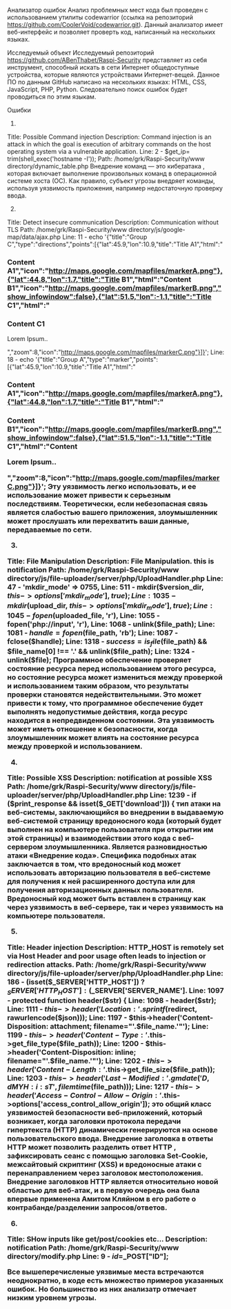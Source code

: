 Анализатор ошибок
Анализ проблемных мест кода был проведен с использованием утилиты codewarrior (ссылка на репозиторий https://github.com/CoolerVoid/codewarrior.git).
Данный анализатор имеет веб-интерфейс и позволяет проверть код, написанный на нескольких языках.

Исследуемый объект
Исследуемый репозиторий https://github.com/ABenThabet/Raspi-Security представляет из себя инструмент, способный искать в сети Интернет общедоступные устройства,
которые являются устройствами Интернет-вещей.
Данное ПО по данным GitHub написано на нескольких языках: HTML, CSS, JavaScript, PHP, Python. Следовательно поиск ошибок будет проводиться по этим языкам.

Ошибки

1) 
Title: Possible Command injection
Description: Command injection is an attack in which the goal is execution of arbitrary commands on the host operating system via a vulnerable application.
Line: 2 -  $get_ip= trim(shell_exec('hostname -I'));
Path: /home/grk/Raspi-Security/www directory/dynamic_table.php
Внедрение команд — это кибератака , которая включает выполнение произвольных команд в операционной системе хоста (ОС). Как правило, субъект угрозы внедряет команды, используя уязвимость приложения, например недостаточную проверку ввода.

2)
Title: Detect insecure communication
Description: Communication without TLS
Path: /home/grk/Raspi-Security/www directory/js/google-map/data/ajax.php
Line: 11 -  		echo '{"title":"Group C","type":"directions","points":[{"lat":45.9,"lon":10.9,"title":"Title A1","html":"<h3>Content A1","icon":"http://maps.google.com/mapfiles/markerA.png"},{"lat":44.8,"lon":1.7,"title":"Title B1","html":"Content B1","icon":"http://maps.google.com/mapfiles/markerB.png","show_infowindow":false},{"lat":51.5,"lon":-1.1,"title":"Title C1","html":"<h3>Content C1</h3><p>Lorem Ipsum..</p>","zoom":8,"icon":"http://maps.google.com/mapfiles/markerC.png"}]}'; 
Line: 18 -  		echo '{"title":"Group A","type":"marker","points":[{"lat":45.9,"lon":10.9,"title":"Title A1","html":"<h3>Content A1","icon":"http://maps.google.com/mapfiles/markerA.png"},{"lat":44.8,"lon":1.7,"title":"Title B1","html":"<h3>Content B1","icon":"http://maps.google.com/mapfiles/markerB.png","show_infowindow":false},{"lat":51.5,"lon":-1.1,"title":"Title C1","html":"Content<p>Lorem Ipsum..</p>","zoom":8,"icon":"http://maps.google.com/mapfiles/markerC.png"}]}'; 
Эту уязвимость легко использовать, и ее использование может привести к серьезным последствиям. Теоретически, если небезопасная связь является слабостью вашего приложения, злоумышленник может прослушать или перехватить ваши данные, передаваемые по сети. 

3)
Title: File Manipulation
Description: File Manipulation. this is notification
Path: /home/grk/Raspi-Security/www directory/js/file-uploader/server/php/UploadHandler.php
Line: 47 -              'mkdir_mode' => 0755,
Line: 511 -                  mkdir($version_dir, $this->options['mkdir_mode'], true);
Line: 1035 -                  mkdir($upload_dir, $this->options['mkdir_mode'], true);
Line: 1045 -                          fopen($uploaded_file, 'r'),
Line: 1055 -                      fopen('php://input', 'r'),
Line: 1068 -                      unlink($file_path);
Line: 1081 -              $handle = fopen($file_path, 'rb');
Line: 1087 -              fclose($handle);
Line: 1318 -              $success = is_file($file_path) && $file_name[0] !== '.' && unlink($file_path);
Line: 1324 -                              unlink($file);
Программное обеспечение проверяет состояние ресурса перед использованием этого ресурса, но состояние ресурса может измениться между проверкой и
использованием таким образом, что результаты проверки становятся недействительными. 
Это может привести к тому, что программное обеспечение будет выполнять недопустимые действия, когда ресурс находится в непредвиденном состоянии.
Эта уязвимость может иметь отношение к безопасности, когда злоумышленник может влиять на состояние ресурса между проверкой и использованием.

4)
Title: Possible XSS
Description: notification at possible XSS
Path: /home/grk/Raspi-Security/www directory/js/file-uploader/server/php/UploadHandler.php
Line: 1239 -          if ($print_response && isset($_GET['download'])) {
тип атаки на веб-системы, заключающийся во внедрении в выдаваемую веб-системой страницу вредоносного кода (который будет выполнен на компьютере пользователя при открытии им этой страницы) и взаимодействии этого кода с веб-сервером злоумышленника. Является разновидностью атаки «Внедрение кода».
Специфика подобных атак заключается в том, что вредоносный код может использовать авторизацию пользователя в веб-системе для получения к ней расширенного доступа или для получения авторизационных данных пользователя. Вредоносный код может быть вставлен в страницу как через уязвимость в веб-сервере, так и через уязвимость на компьютере пользователя.

5)
Title: Header injection
Description: HTTP_HOST is remotely set via Host Header and poor usage often leads to injection or redirection attacks.
Path: /home/grk/Raspi-Security/www directory/js/file-uploader/server/php/UploadHandler.php
Line: 186 -              (isset($_SERVER['HTTP_HOST']) ? $_SERVER['HTTP_HOST'] : ($_SERVER['SERVER_NAME'].
Line: 1097 -      protected function header($str) {
Line: 1098 -          header($str);
Line: 1111 -                  $this->header('Location: '.sprintf($redirect, rawurlencode($json)));
Line: 1197 -              $this->header('Content-Disposition: attachment; filename="'.$file_name.'"');
Line: 1199 -              $this->header('Content-Type: '.$this->get_file_type($file_path));
Line: 1200 -              $this->header('Content-Disposition: inline; filename="'.$file_name.'"');
Line: 1202 -          $this->header('Content-Length: '.$this->get_file_size($file_path));
Line: 1203 -          $this->header('Last-Modified: '.gmdate('D, d M Y H:i:s T', filemtime($file_path)));
Line: 1217 -          $this->header('Access-Control-Allow-Origin: '.$this->options['access_control_allow_origin']);
это общий класс уязвимостей безопасности веб-приложений, который возникает, когда заголовки протокола передачи гипертекста (HTTP) динамически генерируются на основе пользовательского ввода. Внедрение заголовка в ответы HTTP может позволить разделить ответ HTTP , зафиксировать сеанс с помощью заголовка Set-Cookie, межсайтовый скриптинг (XSS) и вредоносные атаки с перенаправлением через заголовок местоположения. Внедрение заголовков HTTP является относительно новой областью для веб-атак, и в первую очередь она была впервые применена Амитом Кляйном в его работе о контрабанде/разделении запросов/ответов. 

6)
Title: SHow inputs like get/post/cookies etc...
Description: notification
Path: /home/grk/Raspi-Security/www directory/modify.php
Line: 9 -  $id=$_POST["ID"];


Все вышеперечисленые уязвимые места встречаются неоднократно, в коде есть множество примеров указанных ошибок. 
Но большинство из них анализатр отмечает низким уровнем угрозы.

